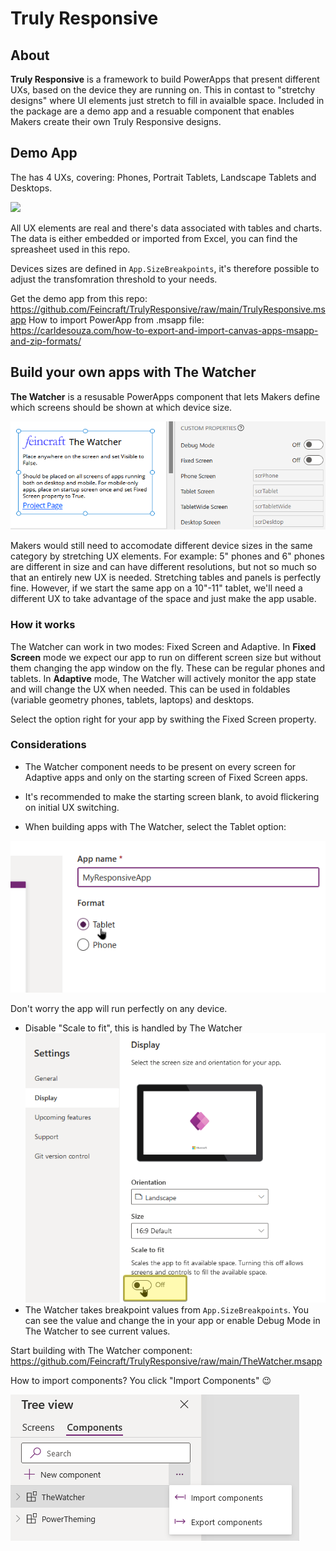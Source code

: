 # Truly Responsive
## About
**Truly Responsive** is a framework to build PowerApps that present different UXs, based on the device they are running on. This in contast to "stretchy designs" where UI elements just stretch to fill in avaialble space.
Included in the package are a demo app and a resuable component that enables Makers create their own Truly Responsive designs.

## Demo App
The has 4 UXs, covering: Phones, Portrait Tablets, Landscape Tablets and Desktops.

![](https://github.com/Feincraft/TrulyResponsive/blob/main/TrulyResponsive%20O110.gif?raw=true)

All UX elements are real and there's data associated with tables and charts.
The data is either embedded or imported from Excel, you can find the spreasheet used in this repo.

Devices sizes are defined in `App.SizeBreakpoints`, it's therefore possible to adjust the transfomration threshold to your needs.

Get the demo app from this repo: https://github.com/Feincraft/TrulyResponsive/raw/main/TrulyResponsive.msapp
How to import PowerApp from .msapp file: https://carldesouza.com/how-to-export-and-import-canvas-apps-msapp-and-zip-formats/

## Build your own apps with The Watcher
**The Watcher** is a resusable PowerApps component that lets Makers define which screens should be shown at which device size.

![](https://github.com/Feincraft/TrulyResponsive/blob/main/TR%20Properties.png?raw=true)

Makers would still need to accomodate different device sizes in the same category by stretching UX elements. For example: 5" phones and 6" phones are different in size and can have different resolutions, but not so much so that an entirely new UX is needed. Stretching tables and panels is perfectly fine. However, if we start the same app on a 10"-11" tablet, we'll need a different UX to take advantage of the space and just make the app usable.

### How it works
The Watcher can work in two modes: Fixed Screen and Adaptive.
In **Fixed Screen** mode we expect our app to run on different screen size but without them changing the app window on the fly. These can be regular phones and tablets.
In **Adaptive** mode, The Watcher will actively monitor the app state and will change the UX when needed.
This can be used in foldables (variable geometry phones, tablets, laptops) and desktops.

Select the option right for your app by swithing the Fixed Screen property.

### Considerations

- The Watcher component needs to be present on every screen for Adaptive apps and only on the starting screen of Fixed Screen apps.

- It's recommended to make the starting screen blank, to avoid flickering on initial UX switching.

- When building apps with The Watcher, select the Tablet option:

![](https://github.com/Feincraft/TrulyResponsive/blob/main/AppCreate.png?raw=true)

Don't worry the app will run perfectly on any device.

- Disable "Scale to fit", this is handled by The Watcher
![](https://github.com/Feincraft/TrulyResponsive/blob/main/ScaleToFit.png?raw=true)  
- The Watcher takes breakpoint values from `App.SizeBreakpoints`. You can see the value and change the in your app or enable Debug Mode in The Watcher to see current values.

Start building with The Watcher component: https://github.com/Feincraft/TrulyResponsive/raw/main/TheWatcher.msapp

How to import components? You click "Import Components" 😉

![](https://github.com/Feincraft/TrulyResponsive/blob/main/ImportComponent.png?raw=true)
